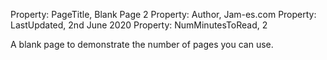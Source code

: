 Property: PageTitle, Blank Page 2
Property: Author, Jam-es.com
Property: LastUpdated, 2nd June 2020
Property: NumMinutesToRead, 2

A blank page to demonstrate the number of pages you can use.